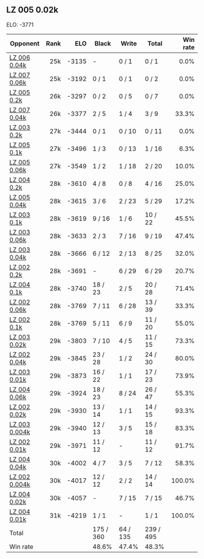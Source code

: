 ## LZ 005 0.02k ##

ELO: -3771

Opponent | Rank | ELO | Black | Write | Total | Win rate
---------|-----:|----:|-------|-------|-------|-------:
[LZ 006 0.04k](LZ%20006%200.04k.md) | 25k | -3135 | - | 0 / 1 | 0 / 1 | 0.0%
[LZ 007 0.06k](LZ%20007%200.06k.md) | 25k | -3192 | 0 / 1 | 0 / 1 | 0 / 2 | 0.0%
[LZ 005 0.2k](LZ%20005%200.2k.md) | 26k | -3297 | 0 / 2 | 0 / 5 | 0 / 7 | 0.0%
[LZ 007 0.04k](LZ%20007%200.04k.md) | 26k | -3377 | 2 / 5 | 1 / 4 | 3 / 9 | 33.3%
[LZ 003 0.2k](LZ%20003%200.2k.md) | 27k | -3444 | 0 / 1 | 0 / 10 | 0 / 11 | 0.0%
[LZ 005 0.1k](LZ%20005%200.1k.md) | 27k | -3496 | 1 / 3 | 0 / 13 | 1 / 16 | 6.3%
[LZ 005 0.06k](LZ%20005%200.06k.md) | 27k | -3549 | 1 / 2 | 1 / 18 | 2 / 20 | 10.0%
[LZ 004 0.2k](LZ%20004%200.2k.md) | 28k | -3610 | 4 / 8 | 0 / 8 | 4 / 16 | 25.0%
[LZ 005 0.04k](LZ%20005%200.04k.md) | 28k | -3615 | 3 / 6 | 2 / 23 | 5 / 29 | 17.2%
[LZ 003 0.1k](LZ%20003%200.1k.md) | 28k | -3619 | 9 / 16 | 1 / 6 | 10 / 22 | 45.5%
[LZ 003 0.06k](LZ%20003%200.06k.md) | 28k | -3633 | 2 / 3 | 7 / 16 | 9 / 19 | 47.4%
[LZ 003 0.04k](LZ%20003%200.04k.md) | 28k | -3666 | 6 / 12 | 2 / 13 | 8 / 25 | 32.0%
[LZ 002 0.2k](LZ%20002%200.2k.md) | 28k | -3691 | - | 6 / 29 | 6 / 29 | 20.7%
[LZ 004 0.1k](LZ%20004%200.1k.md) | 28k | -3740 | 18 / 23 | 2 / 5 | 20 / 28 | 71.4%
[LZ 002 0.06k](LZ%20002%200.06k.md) | 28k | -3769 | 7 / 11 | 6 / 28 | 13 / 39 | 33.3%
[LZ 002 0.1k](LZ%20002%200.1k.md) | 28k | -3769 | 5 / 11 | 6 / 9 | 11 / 20 | 55.0%
[LZ 003 0.02k](LZ%20003%200.02k.md) | 29k | -3803 | 7 / 10 | 4 / 5 | 11 / 15 | 73.3%
[LZ 002 0.04k](LZ%20002%200.04k.md) | 29k | -3845 | 23 / 28 | 1 / 2 | 24 / 30 | 80.0%
[LZ 003 0.01k](LZ%20003%200.01k.md) | 29k | -3873 | 16 / 22 | 1 / 1 | 17 / 23 | 73.9%
[LZ 004 0.06k](LZ%20004%200.06k.md) | 29k | -3924 | 18 / 23 | 8 / 24 | 26 / 47 | 55.3%
[LZ 002 0.02k](LZ%20002%200.02k.md) | 29k | -3930 | 13 / 14 | 1 / 1 | 14 / 15 | 93.3%
[LZ 003 0.004k](LZ%20003%200.004k.md) | 29k | -3940 | 12 / 13 | 3 / 5 | 15 / 18 | 83.3%
[LZ 002 0.01k](LZ%20002%200.01k.md) | 29k | -3971 | 11 / 12 | - | 11 / 12 | 91.7%
[LZ 004 0.04k](LZ%20004%200.04k.md) | 30k | -4002 | 4 / 7 | 3 / 5 | 7 / 12 | 58.3%
[LZ 002 0.004k](LZ%20002%200.004k.md) | 30k | -4017 | 12 / 12 | 2 / 2 | 14 / 14 | 100.0%
[LZ 004 0.02k](LZ%20004%200.02k.md) | 30k | -4057 | - | 7 / 15 | 7 / 15 | 46.7%
[LZ 004 0.01k](LZ%20004%200.01k.md) | 31k | -4219 | 1 / 1 | - | 1 / 1 | 100.0%
Total | | | 175 / 360 | 64 / 135 | 239 / 495 | 
Win rate| | | 48.6% | 47.4% | 48.3% | 
